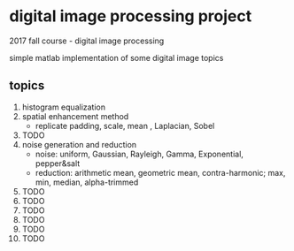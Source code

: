 # digital image processing project  

2017 fall course - digital image processing   

simple matlab implementation of some digital image topics  

## topics   

1. histogram equalization  
2. spatial enhancement method  
	- replicate padding, scale, mean , Laplacian, Sobel   
3. TODO   
4. noise generation and reduction   
	- noise: uniform, Gaussian, Rayleigh, Gamma, Exponential, pepper&salt   
	- reduction: arithmetic mean, geometric mean, contra-harmonic; max, min, median, alpha-trimmed  
5. TODO   
6. TODO   
7. TODO   
8. TODO   
9. TODO   
10. TODO   
